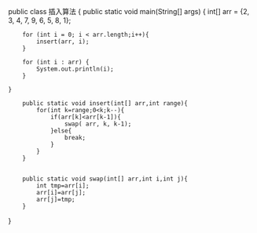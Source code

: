 
public class 插入算法 {
    public static void main(String[] args) {
        int[] arr = {2, 3, 4, 7, 9, 6, 5, 8, 1};

        for (int i = 0; i < arr.length;i++){
            insert(arr, i);
        }

        for (int i : arr) {
            System.out.println(i);
        }

    }

        public static void insert(int[] arr,int range){
            for(int k=range;0<k;k--){
                if(arr[k]<arr[k-1]){
                    swap( arr, k, k-1);
                }else{
                    break;
                }
            }
        }


        public static void swap(int[] arr,int i,int j){
            int tmp=arr[i];
            arr[i]=arr[j];
            arr[j]=tmp;
        }
}
